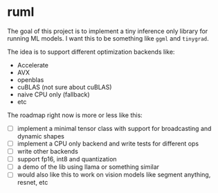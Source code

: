 # ruml

The goal of this project is to implement a tiny inference only library for
running ML models. I want this to be something like `ggml` and `tinygrad`.

The idea is to support different optimization backends like:

- Accelerate
- AVX
- openblas
- cuBLAS (not sure about cuBLAS)
- naive CPU only (fallback)
- etc

The roadmap right now is more or less like this:

- [ ] implement a minimal tensor class with support for broadcasting and dynamic shapes
- [ ] implement a CPU only backend and write tests for different ops
- [ ] write other backends
- [ ] support fp16, int8 and quantization
- [ ] a demo of the lib using llama or something similar
- [ ] would also like this to work on vision models like segment anything, resnet, etc
